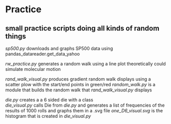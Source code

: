 # Practice
## small practice scripts doing all kinds of random things


*sp500.py* downloads and graphs SP500 data using pandas_datareader.get_data_yahoo

*rw_practice.py* generates a random walk using a line plot theoretically could simulate molecular motion

*rand_walk_visual.py* produces gradient random walk displays using a scatter plow with the start/end points in green/red 
    *random_walk.py* is a module that builds the random walk that *rand_walk_visual.py* displays

*die.py* creates a a 6 sided die with a class  
*die_visual.py* calls Die from *die.py* and generates a list of frequencies of the results of 1000 rolls and graphs them in a .svg file 
   *one_D6_visual.svg* is the histogram that is created in *die_visual.py* 
